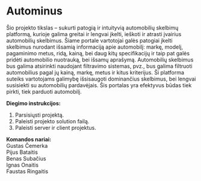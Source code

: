 <b><h1>Autominus</h1></b>

Šio projekto tikslas – sukurti patogią ir intuityvią automobilių skelbimų platformą, kurioje galima greitai ir lengvai įkelti, ieškoti ir atrasti įvairius automobilių skelbimus.
Šiame portale vartotojai galės patogiai įkelti skelbimus nurodant išsamią informaciją apie automobilį: markę, modelį, pagaminimo metus, ridą, kainą, bei daug kitų specifikacijų ir taip pat galės pridėti automobilio nuotrauką, bei išsamų aprašymą.
Automobilių skelbimus bus galima atsirinkti naudojant filtravimo sistemas, pvz., bus galima filtruoti automobilius pagal jų kainą, markę, metus ir kitus kriterijus.
Ši platforma suteiks vartotojams galimybę išsisaugoti dominančius skelbimus, bei lengvai susisiekti su automobilių pardavėjais. Šis portalas yra efektyvus būdas tiek pirkti, tiek parduoti automobilį.

<b>Diegimo instrukcijos:</b>
1) Parsisiųsti projektą.
2) Paleisti projekto solution failą.
3) Paleisti server ir client projektus.

<b>Komandos nariai:</b></br>
Gustas Čemerka</br>
Pijus Bataitis</br>
Benas Subačius</br>
Ignas Onaitis</br>
Faustas Ringaitis
